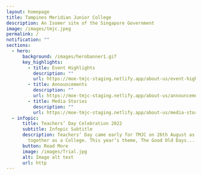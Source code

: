 ```yaml
---
layout: homepage
title: Tampines Meridian Junior College
description: An Isomer site of the Singapore Government
image: /images/tmjc.jpeg
permalink: /
notification: ""
sections:
  - hero:
      background: /images/herobanner1.gif
      key_highlights:
        - title: Event Highlights
          description: ""
          url: https://moe-tmjc-staging.netlify.app/about-us/event-highlights/term-2
        - title: Announcements
          description: ""
          url: https://moe-tmjc-staging.netlify.app/about-us/announcements
        - title: Media Stories
          description: ""
          url: https://moe-tmjc-staging.netlify.app/about-us/media-stories/
  - infopic:
      title: Teachers’ Day Celebration 2022
      subtitle: Infopic Subtitle
      description: Teachers’ Day came early for TMJC on 26th August as we celebrated
        together as a College. This year’s theme, The Good Old Days...
      button: Read More
      image: /images/Trial.jpg
      alt: Image alt text
      url: http
---
```


